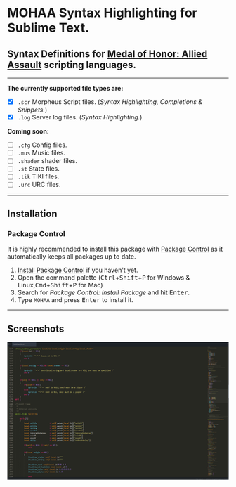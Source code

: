 # MOHAA Syntax Highlighting for Sublime Text.
## Syntax Definitions for [Medal of Honor: Allied Assault](https://en.wikipedia.org/wiki/Medal_of_Honor:_Allied_Assault) scripting languages.
_____________________________________________________________

**The currently supported file types are:**


* [x] `.scr` Morpheus Script files. (*Syntax Highlighting, Completions & Snippets.*)
* [x] `.log` Server log files. (*Syntax Highlighting.*)

**Coming soon:**
* [ ] `.cfg` Config files.
* [ ] `.mus` Music files.
* [ ] `.shader` shader files.
* [ ] `.st` State files.
* [ ] `.tik` TIKI files.
* [ ] `.urc` URC files.

_____________________________________________________________

## Installation

### Package Control

It is highly recommended to install this package with [Package Control](https://packagecontrol.io) as it automatically keeps all packages up to date.

1. [Install Package Control](https://packagecontrol.io/installation) if you haven't yet.
2. Open the command palette (<kbd>Ctrl</kbd>+<kbd>Shift</kbd>+<kbd>P</kbd> for Windows & Linux,<kbd>Cmd</kbd>+<kbd>Shift</kbd>+<kbd>P</kbd> for Mac)
3. Search for _Package Control: Install Package_ and hit <kbd>Enter</kbd>.
4. Type `MOHAA` and press <kbd>Enter</kbd> to install it.

_____________________________________________________________

## Screenshots
![alt text](https://raw.githubusercontent.com/eduzappa18/SublimeMOHAA/master/shot.png "Screenshot")
